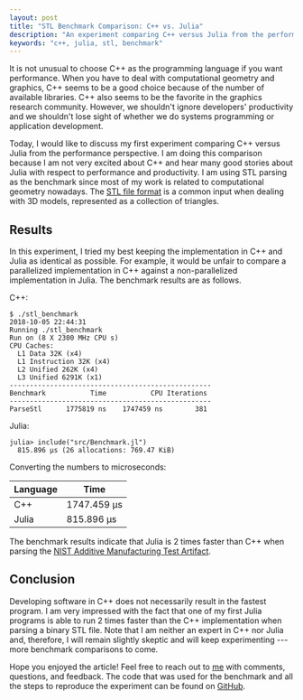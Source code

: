 ```yaml
---
layout: post
title: "STL Benchmark Comparison: C++ vs. Julia"
description: "An experiment comparing C++ versus Julia from the performance perspective when parsing binary STL files."
keywords: "c++, julia, stl, benchmark"
---
```


It is not unusual to choose C++ as the programming language if you want
performance. When you have to deal with computational geometry and graphics, C++
seems to be a good choice because of the number of available libraries. C++ also
seems to be the favorite in the graphics research community. However, we
shouldn't ignore developers' productivity and we shouldn't lose sight of whether
we do systems programming or application development.

Today, I would like to discuss my first experiment comparing C++ versus Julia
from the performance perspective. I am doing this comparison because I am not
very excited about C++ and hear many good stories about Julia with respect to
performance and productivity. I am using STL parsing as the benchmark since most
of my work is related to computational geometry nowadays. The
[STL file format](https://en.wikipedia.org/wiki/STL_(file_format)) is a common
input when dealing with 3D models, represented as a collection of triangles.

## Results

In this experiment, I tried my best keeping the implementation in C++ and Julia
as identical as possible. For example, it would be unfair to compare a
parallelized implementation in C++ against a non-parallelized implementation in
Julia. The benchmark results are as follows.

C++:

```console
$ ./stl_benchmark
2018-10-05 22:44:31
Running ./stl_benchmark
Run on (8 X 2300 MHz CPU s)
CPU Caches:
  L1 Data 32K (x4)
  L1 Instruction 32K (x4)
  L2 Unified 262K (x4)
  L3 Unified 6291K (x1)
--------------------------------------------------
Benchmark           Time           CPU Iterations
--------------------------------------------------
ParseStl      1775819 ns    1747459 ns        381
```

Julia:

```console
julia> include("src/Benchmark.jl")
  815.896 μs (26 allocations: 769.47 KiB)
```

Converting the numbers to microseconds:

| Language | Time        |
|----------|-------------|
| C++      | 1747.459 μs |
| Julia    |  815.896 μs |

The benchmark results indicate that Julia is 2 times faster than C++ when parsing the
[NIST Additive Manufacturing Test Artifact](https://www.nist.gov/el/intelligent-systems-division-73500/production-systems-group/nist-additive-manufacturing-test).

## Conclusion

Developing software in C++ does not necessarily result in the fastest program. I
am very impressed with the fact that one of my first Julia programs is able to
run 2 times faster than the C++ implementation when parsing a binary STL file.
Note that I am neither an expert in C++ nor Julia and, therefore, I will remain
slightly skeptic and will keep experimenting --- more benchmark comparisons to
come.

Hope you enjoyed the article! Feel free to reach out to
[me](https://twitter.com/_aaronang) with comments, questions, and feedback. The
code that was used for the benchmark and all the steps to reproduce the
experiment can be found on [GitHub](https://github.com/aaronang/stl-benchmark).
